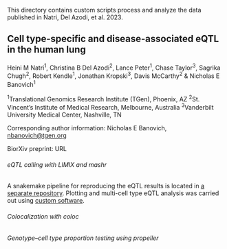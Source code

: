 This directory contains custom scripts process and analyze the data published in Natri, Del Azodi, et al. 2023.

## Cell type-specific and disease-associated eQTL in the human lung

Heini M Natri<sup>1</sup>, Christina B Del Azodi<sup>2</sup>, Lance Peter<sup>1</sup>, Chase Taylor<sup>3</sup>, Sagrika Chugh<sup>2</sup>, Robert Kendle<sup>1</sup>, Jonathan Kropski<sup>3</sup>, Davis McCarthy<sup>2</sup> & Nicholas E Banovich<sup>1</sup>

<sup>1</sup>Translational Genomics Research Institute (TGen), Phoenix, AZ
<sup>2</sup>St. Vincent’s Institute of Medical Research, Melbourne, Australia
<sup>3</sup>Vanderbilt University Medical Center, Nashville, TN

Corresponding author information: Nicholas E Banovich, nbanovich@tgen.org

BiorXiv preprint: URL

###### eQTL calling with <i>LIMIX</i> and <i>mashr</i>
A snakemake pipeline for reproducing the eQTL results is located in [a separate repository](https://gitlab.svi.edu.au/biocellgen-public/musj_2021_multi-omics-lung-CBA). Plotting and multi-cell type eQTL analysis was carried out using [custom software](url).

###### Colocalization with <i>coloc</i>

###### Genotype–cell type proportion testing using <i>propeller</i>

